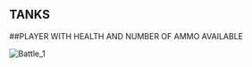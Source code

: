 ## TANKS

##PLAYER WITH HEALTH AND NUMBER OF AMMO AVAILABLE

![Battle_1](https://user-images.githubusercontent.com/25602737/59966644-cbb93600-953c-11e9-950a-0a802f59e9f4.png)
